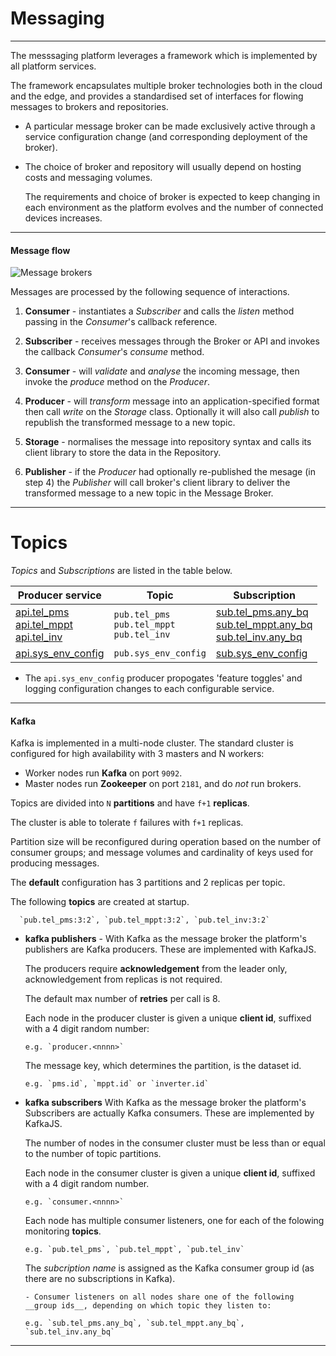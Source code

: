 # Messaging
---

The messsaging platform leverages a framework which is implemented by all platform services. 

The framework encapsulates multiple broker technologies both in the cloud and the edge, and provides a standardised set of interfaces for flowing messages to brokers and repositories.

- A particular message broker can be made exclusively active through a service configuration change (and corresponding deployment of the broker). 

- The choice of broker and repository will usually depend on hosting costs and messaging volumes. 

  The requirements and choice of broker is expected to keep changing in each environment as the platform evolves and the number of connected devices increases.

---

#### Message flow

![Message brokers](/images/message-broker.png)

Messages are processed by the following sequence of interactions.

1. **Consumer** - instantiates a _Subscriber_ and calls the _listen_ method passing in the _Consumer_'s callback reference.

2. **Subscriber** - receives messages through the Broker or API and invokes the callback _Consumer_'s _consume_ method. 

3. **Consumer** - will _validate_ and _analyse_ the incoming message, then invoke the _produce_ method on the _Producer_.

4. **Producer** - will _transform_ message into an application-specified format then call _write_ on the _Storage_ class. 
   Optionally it will also call _publish_ to republish the transformed message to a new topic.

5. **Storage** - normalises the message into repository syntax and calls its client library to store the data in the Repository. 

6. **Publisher** - if the _Producer_  had optionally re-published the mesage (in step 4) the _Publisher_ will call broker's client library to deliver the transformed message to a new topic in the Message Broker.

---

# Topics

_Topics_ and _Subscriptions_ are listed in the table below. 

Producer service           | Topic                          | Subscription                
---                        | ---                            | ---                         
[api.tel_pms](/docs/api.sundaya.monitored.equipment/0/routes/devices/dataset/pms/post)<br>[api.tel_mppt](/docs/api.sundaya.monitored.equipment/0/routes/devices/dataset/mppt/post)<br>[api.tel_inv](/docs/api.sundaya.monitored.equipment/0/routes/devices/dataset/inverter/post) | `pub.tel_pms`<br>`pub.tel_mppt`<br>`pub.tel_inv` |  [sub.tel_pms.any_bq](/docs/api.sundaya.monitored.equipment/0/c/Implementation/Datasets/analytics/tel_pms)<br>[sub.tel_mppt.any_bq](/docs/api.sundaya.monitored.equipment/0/c/Implementation/Datasets/analytics/tel_mppt)<br>[sub.tel_inv.any_bq](/docs/api.sundaya.monitored.equipment/0/c/Implementation/Datasets/analytics/tel_inv) 
[api.sys_env_config](/docs/api.sundaya.monitored.equipment/0/routes/api/features/get) | `pub.sys_env_config` | [sub.sys_env_config](/docs/api.sundaya.monitored.equipment/0/c/Implementation/Datasets/extended/sys_env_config) 

- The `api.sys_env_config` producer propogates 'feature toggles' and logging configuration changes to each configurable service.



---


#### Kafka

Kafka is implemented in a multi-node cluster. The standard cluster is configured for high availability with  3 masters and N workers: 

- Worker nodes run __Kafka__ on port `9092`. 
- Master nodes run __Zookeeper__ on port `2181`, and do _not_ run brokers.

Topics are divided into `N` __partitions__ and have `f+1` __replicas__. 

The cluster is able to tolerate `f` failures with `f+1` replicas. 

Partition size will be reconfigured during operation based on the number of consumer groups; and message volumes and cardinality of keys used for producing messages.

The __default__ configuration has 3 partitions and 2 replicas per topic.

The following __topics__ are created at startup.

      `pub.tel_pms:3:2`, `pub.tel_mppt:3:2`, `pub.tel_inv:3:2`

- **kafka publishers** - With Kafka as the message broker the platform's publishers are Kafka producers. These are implemented with KafkaJS. 

   The producers require __acknowledgement__ from the leader only, acknowledgement from replicas is not required. 

   The default max number of __retries__ per call is 8.

   Each node in the producer cluster is given a unique __client id__, suffixed with a 4 digit random number:

      e.g. `producer.<nnnn>`

   The message key, which determines the partition, is the dataset id. 

      e.g. `pms.id`, `mppt.id` or `inverter.id`

- **kafka subscribers** With Kafka as the message broker the platform's Subscribers are actually Kafka consumers. These are implemented by KafkaJS. 

   The number of nodes in the consumer cluster must be less than or equal to the number of topic partitions.

   Each node in the consumer cluster is given a unique __client id__, suffixed with a 4 digit random number.

      e.g. `consumer.<nnnn>`

   Each node has multiple consumer listeners, one for each of the folowing monitoring __topics__.

      e.g. `pub.tel_pms`, `pub.tel_mppt`, `pub.tel_inv`

   The _subcription name_ is assigned as the Kafka consumer group id (as there are no subscriptions in Kafka).
   
      - Consumer listeners on all nodes share one of the following __group ids__, depending on which topic they listen to:

      e.g. `sub.tel_pms.any_bq`, `sub.tel_mppt.any_bq`, `sub.tel_inv.any_bq`

---
